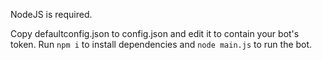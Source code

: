 NodeJS is required.

Copy defaultconfig.json to config.json and edit it to contain your bot's token. Run `npm i` to install dependencies and `node main.js` to run the bot.
